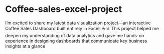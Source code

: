 # Coffee-sales-excel-project
I’m excited to share my latest data visualization project—an interactive Coffee Sales Dashboard built entirely in Excel! ☕📊 This project helped me deepen my understanding of data analytics and gave me hands-on experience in designing dashboards that communicate key business insights at a glance
